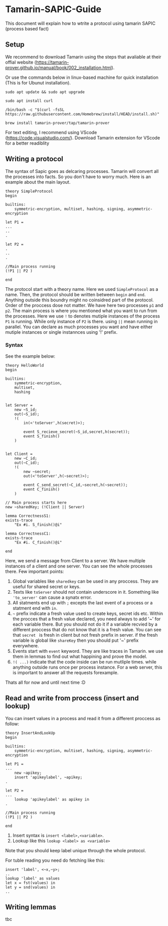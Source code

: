 # Tamarin-SAPIC-Guide

This document will explain how to wtrite a protocol using tamarin SAPIC (process based fact)


## Setup
We recommend to download Tamarin using the steps that avaliable at their offial website (<https://tamarin-prover.github.io/manual/book/002_installation.html>). 

Or use the commands below in linux-based machine for quick installation (This is for Ubunut installation).
```
sudo apt update && sudo apt upgrade

sudo apt install curl

/bin/bash -c "$(curl -fsSL https://raw.githubusercontent.com/Homebrew/install/HEAD/install.sh)"

brew install tamarin-prover/tap/tamarin-prover
```
For text editing, I recommend using VScode (<https://code.visualstudio.com/>). Download Tamarin extension for VScode for a better readiblity 

## Writing a protocol

The syntax of Sapic goes as delcaring processes. Tamarin will convert all the processes into facts. So you don't have to worry much. Here is an example about the main layout.
```
theory SimpleProtocol 
begin

builtins:
	symmetric-encryption, multiset,	hashing, signing, asymmetric-encryption
  
let P1 = 
...
..
.

let P2 =
.
..
.

//Main process running
(!P1 || P2 )

end
```

The protocol start with a theory name. Here we used `SimpleProtocol` as a name. Then, the protocol should be written between `begin` and `end`. Anything outside this boundry might no coinsidred part of the protocol. Order of the proccess dose not matter. We have here two processes `p1` and `p2`. The main process is where you mentioned what you want to run from the processes. Here we use `!` to denotes mutiple instances of the process `P1` is running. While only instance of `P2` is there. using `||` mean running in parallel. You can declare as much processes you want and have either mutiple instances or single instannces using '!' prefix.


### Syntax

See the example below:

```
theory HelloWorld
begin

builtins:
	symmetric-encryption,
	multiset,
	hashing


let Server =
	new ~S_id;
	out(~S_id);
	!(
		in(<'toServer',h(secret)>);

		event S_recieve_secret(~S_id,secret,h(secret));
		event S_finish()	
	)
	

let Client =
	new ~C_id;
	out(~C_id);
	!(
		new ~secret;
		out(<'toServer',h(~secret)>);

		event C_send_secret(~C_id,~secret,h(~secret));
		event C_finish()
	)

// Main process starts here
new ~sharedKey; (!Client || Server)

lemma CorrectnessS1:
exists-trace
	"Ex #i. S_finish()@i"

lemma CorrectnessC1:
exists-trace
	"Ex #i. C_finish()@i"

end

```


Here, we send a message from Client to a server. We have multiple instances of a client and one server. You can see the whole processes there.
Few important points:
1. Global variables like `sharedkey` can be used in any proccess. They are useful for shared secret or keys.
2. Texts like ``toServer`` should not contain underscore in it. Something like `'to_server'` can cause a synatx error. 
3. All statments end up with `;` excepts the last event of a process or a statment end with `in`.
4. `~` prefix indicate a fresh value used to create keys, secret ids etc. Within the procces that a fresh value declared, you need always to add '~' for each variable there. But you should not do it if a variable recvied by a different proccess that do not know that it is a fresh value. You can see that `secret ` is fresh in client but not fresh prefix in server. if the fresh variable is global like `shareKey` then you should put '~' prefix everywhere.
5. Events start with `event` keyword. They are like traces in Tamarin. we use them in lemmas to find out what happining and prove the model. 
6. `!( ...)` indicate that the code inside can be run mutliple times. while anything outside runs once per process instance. For a web server, this is important to answer all the requests forexample. 

Thats all for now and until next time :D

## Read and write from proccess (insert and lookup)

You can insert values in a process and read it from a different proccess as follow: 

```
theory InsertAndLookUp 
begin

builtins:
	symmetric-encryption, multiset,	hashing, signing, asymmetric-encryption
  
let P1 = 
...
	new ~apikey;
	insert 'apikeylabel', ~apikey; 
.

let P2 =
...
	lookup 'apikeylabel' as apikey in 
.

//Main process running
(!P1 || P2 )

end
```

1. Insert syntax is `insert <label>,<variable>`.
2. Lookup like this `lookup <label> as <variable>`

Note that you should keep label unique through the whole protocol.

For tuble reading you need do fetching like this:

```
insert 'label', <~x,~y>;
..
lookup 'label' as values
let x = fst(values) in
let y = snd(values) in
..
```
## Writing lemmas
tbc
